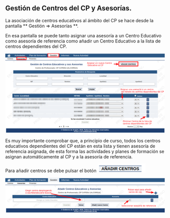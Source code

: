 ## Gestión de Centros del CP y Asesorías.

La asociación de centros educativos al ámbito del CP se hace desde la pantalla ** Gestión &rArr; Asesorías **.

En esa pantalla se puede tanto asignar una asesoría a un Centro Educativo como asesoría de referencia como añadir un Centro Educativo a la lista de centros dependientes del CP.

![](https://raw.githubusercontent.com/catedu/manualdoceo/master/assets/seleccion-781.png)

Es muy importante comprobar que, a principio de curso, todos los centros educativos dependientes del CP están en esta lista y tienen asesoría de referencia asignada, de esta forma las actividades y planes de formación se asignan automáticamente al CP y a la asesoría de referencia.


Para añadir centros se debe pulsar el botón ![](https://raw.githubusercontent.com/catedu/manualdoceo/master/assets/seleccion-782.png)

![](https://raw.githubusercontent.com/catedu/manualdoceo/master/assets/seleccion-783.png)